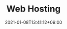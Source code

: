 ---
title: Web Hosting
description: 
date: 2021-01-08T13:41:12+09:00
draft: false
weight: 5
image: "" # relative path of /static/images folder
collapse: hide # show | hide | always
type: docs
---